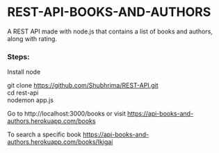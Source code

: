# REST-API-BOOKS-AND-AUTHORS
A REST API made with node.js that contains a list of books and authors, along with rating.

### Steps:
Install node <br>


git clone https://github.com/Shubhrima/REST-API.git  <br>
cd rest-api  <br>
nodemon app.js <br>


Go to http://localhost:3000/books
or 
visit https://api-books-and-authors.herokuapp.com/books

To search a specific book https://api-books-and-authors.herokuapp.com/books/Ikigai
